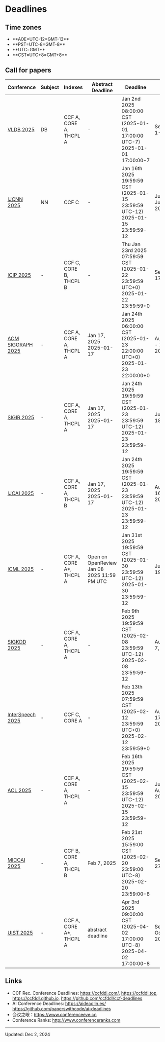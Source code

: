 # Deadlines

<script src="js/moment.js"></script>
<script src="js/moment-timezone-with-data.js"></script>
<!--
<script>
function getLocalTime(i) {
    if (typeof i !== "number") {
        return new Date();
    }
    var d = new Date();
    var len = d.getTime();
    var offset = d.getTimezoneOffset() * 60000;
    var utcTime = len + offset;
    return new Date(utcTime + 3600000 * i);
}
</script>
-->

## Time zones

- <script>document.write(moment().utcOffset(-12).format('MMMM Do YYYY, HH:mm:ss'));</script> **AOE=UTC-12=GMT-12**
- <script>document.write(moment().utcOffset(-8).format('MMMM Do YYYY, HH:mm:ss'));</script> **PST=UTC-8=GMT-8**
- <script>document.write(moment().utc().format('MMMM Do YYYY, HH:mm:ss'));</script> **UTC=GMT**
- <script>document.write(moment().utcOffset(8).format('MMMM Do YYYY, HH:mm:ss'));</script> **CST=UTC+8=GMT+8**

<!--
- **AOE=UTC-12=GMT-12** <script>var fiji=moment().tz('Pacific/Fiji');document.write(fiji.subtract(1, 'days').format('MMMM Do YYYY, HH:mm:ss'));</script>
- **PST=UTC-8=GMT-8** <script>var logangelas=moment().tz('America/Los_Angeles');document.write(logangelas.format('MMMM Do YYYY, HH:mm:ss'));</script>
- **UTC=GMT** <script>var london=moment().tz('Europe/London');document.write(london.format('MMMM Do YYYY, HH:mm:ss'));</script>
- **CST=UTC+8=GMT+8** <script>var shanghai=moment().tz('Asia/Shanghai');document.write(shanghai.format('MMMM Do YYYY, HH:mm:ss'));</script>
- AOE=UTC-12=GMT-12 <span>&nbsp;</span> <script>document.write(getLocalTime(-12).toString().split("GMT")[0].toString());</script>
- PST=UTC-8=GMT-8 <span>&nbsp;&nbsp;&nbsp;</span> <script>document.write(getLocalTime(-8).toString().split("GMT")[0].toString());</script>
- UTC=GMT <span>&nbsp;&nbsp;&nbsp;</span> <script>document.write(getLocalTime(0).toString().split("GMT")[0].toString());</script>
- CST=UTC+8=GMT-8 <span>&nbsp;</span> <script>document.write(getLocalTime(8).toString().split("GMT")[0].toString());</script>
-->

## Call for papers

| Conference| Subject| Indexes| Abstract Deadline | Deadline | Date| Place| Comments |
| - | - | - | - | - | - | - | - |
| [VLDB 2025](http://www.vldb.org/2025/) | DB | CCF A, CORE A, THCPL A | - | Jan 2nd 2025 08:00:00 CST  <br/> (2025-01-01 17:00:00 UTC-7)  <br/> <span class="deadline">2025-01-01 17:00:00-7</span> | September 1-5, 2025 | London, United Kingdom | Acc. Rate: 19.4%(280/1437 24') |
| [IJCNN 2025](https://2025.ijcnn.org/) | NN | CCF C | - | Jan 16th 2025 19:59:59 CST <br/> (2025-01-15 23:59:59 UTC-12) <br/><span class="deadline">2025-01-15 23:59:59-12</span> | June 30 - July 5, 2025 | Rome, Italy | Acc. Rate: 54.8%(1034/1888 23') |
| [ICIP 2025](https://2025.ieeeicip.org/) | - | CCF C, CORE B, THCPL B | - | Thu Jan 23rd 2025 07:59:59 CST <br/> (2025-01-22 23:59:59 UTC+0) <br/><span class="deadline">2025-01-22 23:59:59+0</span>  | Sep 14-17, 2025 | Anchorage Alaska, USA | Acc. Rate: 44.4%(732/1647 23') |
| [ACM SIGGRAPH 2025](https://s2025.siggraph.org/) | - | CCF A, CORE A, THCPL A | Jan 17, 2025 <br/> <span class="deadline">2025-01-17</span> |Jan 24th 2025 06:00:00 CST <br/> (2025-01-23 22:00:00 UTC+0) <br/> <span class="deadline">2025-01-23 22:00:00+0</span> | August 10 - 14, 2025 | Vancouver, BC, Canada | Acc. Rate: 21.8%(133/610 22') |
| [SIGIR 2025](https://sigir2025.dei.unipd.it/) | - | CCF A, CORE A, THCPL A | Jan 17, 2025 <br/> <span class="deadline">2025-01-17</span>  | Jan 24th 2025 19:59:59 CST <br/> (2025-01-23 23:59:59 UTC-12) <br/><span class="deadline">2025-01-23 23:59:59-12</span> | July 13-18, 2025 | Padova, Italy | Acc. Rate: 20.2%(160/791 24') |
| [IJCAI 2025](https://2025.ijcai.org/) | - | CCF A, CORE A, THCPL B | Jan 17, 2025 <br/> <span class="deadline">2025-01-17</span>  | Jan 24th 2025 19:59:59 CST <br/> (2025-01-23 23:59:59 UTC-12) <br/><span class="deadline">2025-01-23 23:59:59-12</span> | August 16-22, 2024 | Montreal, Canada | Acc. Rate: 14.0%(791/5651 24') |
| [ICML 2025](https://icml.cc/Conferences/2025) | - | CCF A, CORE A*, THCPL A | Open on OpenReview Jan 08 2025 11:59 PM UTC | Jan 31st 2025 19:59:59 CST <br/> (2025-01-30 23:59:59 UTC-12) <br/><span class="deadline">2025-01-30 23:59:59-12</span> | July 11-19, 2025 | Vancouver Convention Center, Vancouver, Canada | Acc. Rate: 27.5%(2609/9473 24') |
| [SIGKDD 2025](https://kdd2025.kdd.org/) | - | CCF A, CORE A, THCPL A | - | Feb 9th 2025 19:59:59 CST <br/> (2025-02-08 23:59:59 UTC-12) <br/> <span class="deadline">2025-02-08 23:59:59-12</span> | August 3-7, 2025 | Toronto, ON, Canada | Acc. Rate: 20.1%(411/2046 23') |
| [InterSpeech 2025](https://www.interspeech2025.org/home) | - | CCF C, CORE A | - | Feb 13th 2025 07:59:59 CST <br/> (2025-02-12 23:59:59 UTC+0)  <br/> <span class="deadline">2025-02-12 23:59:59+0</span>| August 17-22, 2025 | Rotterdam, Netherlands | Acc. Rate: 48.1%(1029/2138 24') |
| [ACL 2025](https://2025.aclweb.org/) | - | CCF A, CORE A, THCPL A | - | Feb 16th 2025 19:59:59 CST <br/> (2025-02-15 23:59:59 UTC-12) <br/> <span class="deadline">2025-02-15 23:59:59-12</span> | July 27 - August 1, 2025 | Vienna, Austria | Acc. Rate: 21.4%(943/4407 24')  |
| [MICCAI 2025](https://conferences.miccai.org/2025/en/default.asp) | - | CCF B, CORE A, THCPL B | Feb 7, 2025 | Feb 21st 2025 15:59:00 CST  <br/> (2025-02-20 23:59:00 UTC-8) <br/> <span class="deadline">2025-02-20 23:59:00-8</span> | Sep 23-27, 2025 | Daejeon, Republic of Korea | - |
| [UIST 2025](https://uist.acm.org/2025/) | - | CCF A, CORE A*, THCPL A | abstract deadline | Apr 3rd 2025 09:00:00 CST  <br/> (2025-04-02 17:00:00 UTC-8)  <br/> <span class="deadline">2025-04-02 17:00:00-8</span>| Sep 28 - Oct 1, 2025 | Busan, Korea | Acc. Rate: 25.1%(121/483 23') |

<script>
function setDeadline() {
    var elements = document.getElementsByClassName("deadline");
    for(var i=0;i<elements.length;i++) {
        var element=elements[i];
        element.setAttribute("style", "color: red;");
        var duration = moment.duration(moment(element.textContent).diff(moment()));
        element.textContent="";
        if(duration.years()>0)
            element.textContent+=duration.years()+'years ';
        if(duration.months()>0)
            element.textContent+=duration.months()+'months ';
        if(duration.days()>0)
            element.textContent+=duration.days()+'days ';
        element.textContent+=duration.hours()+"h" + duration.minutes()+"m" + duration.seconds() + "s left";
    }
    //myspan.innerHTML="hello world";
}
setDeadline();
//setInterval(setDeadline, 3000);
</script>

## Links

- CCF Rec. Conference Deadlines: <https://ccfddl.com/>, <https://ccfddl.top>, <https://ccfddl.github.io>, <https://github.com/ccfddl/ccf-deadlines>
- AI Conference Deadlines: <https://aideadlin.es/> <https://github.com/paperswithcode/ai-deadlines>
- 会议之眼：<https://www.conferenceeye.cn>
- Conference Ranks: <http://www.conferenceranks.com>

---
Updated: Dec 2, 2024
